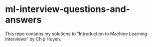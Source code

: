# ml-interview-questions-and-answers
This repo contains my solutions to “Introduction to Machine Learning Interviews” by Chip Huyen. 
